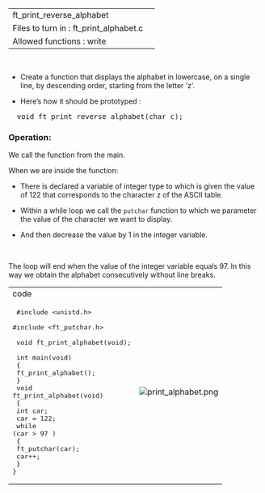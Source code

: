 |||
|:--|:--|
|ft_print_reverse_alphabet||
|Files to turn in : ft_print_alphabet.c||
|Allowed functions : write||

<br>

- Create a function that displays the alphabet in lowercase, on a single line, by
descending order, starting from the letter ’z’.

- Here’s how it should be prototyped :

<pre>  void ft_print_reverse_alphabet(char c); </pre> 

### Operation:

We call the function from the main. 

When we are inside the function:
- There is declared a variable of integer type to which is given the value of 122 that corresponds to the character z of the ASCII table. 

- Within a while loop we call the `putchar` function to which we parameter the value of the character we want to display.

- And then decrease the value by 1 in the integer variable.

<br>

The loop will end when the value of the integer variable equals 97. In this way we obtain the alphabet consecutively without line breaks.

|||
|:-|:-|
|code||
|<pre> #include <unistd.h> <br> #include <ft_putchar.h> <br> <br> void  ft_print_alphabet(void); <br> int main(void) <br> { <br>   ft_print_alphabet(); <br> } <br> void  ft_print_alphabet(void) <br> { <br>   int car; <br>   car = 122; <br>   while (car > 97 ) <br>   { <br>     ft_putchar(car); <br>     car++; <br>   } <br>}   </pre> |![print_alphabet.png](print_alphabet.png)|
